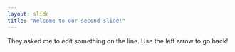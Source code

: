 ```yaml
---
layout: slide
title: "Welcome to our second slide!"
---
```

They asked me to edit something on the line.
Use the left arrow to go back!
